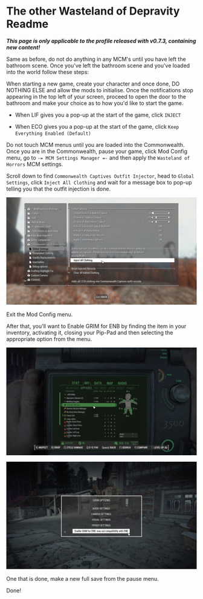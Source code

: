 # The other Wasteland of Depravity Readme

***This page is only applicable to the profile released with v0.7.3, containing new content!***

Same as before, do not do anything in any MCM's until you have left the bathroom scene. Once you've left the bathroom scene and you've loaded into the world follow these steps:

When starting a new game, create your character and once done, DO NOTHING ELSE and allow the mods to initialise. Once the notifications stop appearing in the top left of your screen, proceed to open the door to the bathroom and make your choice as to how you'd like to start the game.

*    When LIF gives you a pop-up at the start of the game, click `INJECT`

*    When ECO gives you a pop-up at the start of the game, click `Keep Everything Enabled (Default)`

Do not touch MCM menus until you are loaded into the Commonwealth. Once you are in the Commonwealth, pause your game, click Mod Config menu, go to `-= MCM Settings Manager =-` and then apply the `Wasteland of Horrors` MCM settings.

Scroll down to find `Commonwealth Captives Outfit Injector`, head to `Global Settings`, click `Inject All Clothing` and wait for a message box to pop-up telling you that the outfit injection is done.

![CCOI](img/CCOIMCM.jpg)

Exit the Mod Config menu.

After that, you'll want to Enable GRIM for ENB by finding the item in your inventory, activating it, closing your Pip-Pad and then selecting the appropriate option from the menu.

![](OtherImg/GrimMenu1.jpg)

![](OtherImg/GrimMenu2.jpg)

One that is done, make a new full save from the pause menu.

Done!